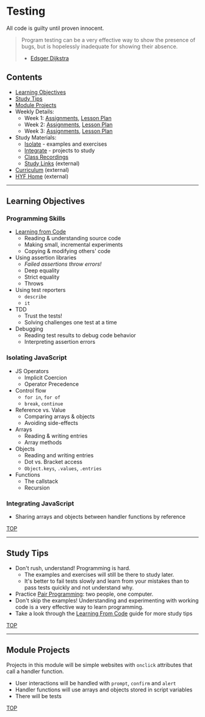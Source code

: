 # Testing

All code is guilty until proven innocent.

> Program testing can be a very effective way to show the presence of bugs, but is hopelessly inadequate for showing their absence.
> - [Edsger Dijkstra](https://en.wikipedia.org/wiki/Edsger_W._Dijkstra)

## Contents

- [Learning Objectives](#learning-objectives)
- [Study Tips](#study-tips)
- [Module Projects](#module-projects)
- Weekly Details:
  - Week 1: [Assignments](./week-1/README.md), [Lesson Plan](https://hackyourfuture.be/testing/week-1)
  - Week 2: [Assignments](./week-2/README.md), [Lesson Plan](https://hackyourfuture.be/testing/week-2)
  - Week 3: [Assignments](./week-3/README.md), [Lesson Plan](https://hackyourfuture.be/testing/week-3)
- Study Materials:
  - [Isolate](./isolate/README.md) - examples and exercises
  - [Integrate](./integrate/README.md) - projects to study
  - [Class Recordings](./class-recordings.md)
  - [Study Links](https://study.hackyourfuture.be) (external)
- [Curriculum](https://home.hackyourfuture.be/curriculum) (external)
- [HYF Home](https://home.hackyourfuture.be/) (external)

---

## Learning Objectives

### Programming Skills

- [Learning from Code](https://study.hackyourfuture.be/learning/learning-from-code)
  - Reading & understanding source code
  - Making small, incremental experiments
  - Copying & modifying others' code
- Using assertion libraries
  - _Failed assertions throw errors!_
  - Deep equality
  - Strict equality
  - Throws
- Using test reporters
  - `describe`
  - `it`
- TDD
  - Trust the tests!
  - Solving challenges one test at a time
- Debugging
  - Reading test results to debug code behavior
  - Interpreting assertion errors

### Isolating JavaScript

- JS Operators
  - Implicit Coercion
  - Operator Precedence
- Control flow
  - `for in`, `for of`
  - `break`, `continue`
- Reference vs. Value
  - Comparing arrays & objects
  - Avoiding side-effects
- Arrays
  - Reading & writing entries
  - Array methods
- Objects
  - Reading and writing entries
  - Dot vs. Bracket access
  - `Object.keys`, `.values`, `.entries`
- Functions
  - The callstack
  - Recursion

### Integrating JavaScript

- Sharing arrays and objects between handler functions by reference

[TOP](#testing)

---

## Study Tips

- Don't rush, understand!  Programming is hard.
  - The examples and exercises will still be there to study later.
  - It's better to fail tests slowly and learn from your mistakes than to pass tests quickly and not understand why.
- Practice [Pair Programming](https://study.hackyourfuture.be/collaborating/pair-programming): two people, one computer.
- Don't skip the examples!  Understanding and experimenting with working code is a very effective way to learn programming.
- Take a look through the [Learning From Code](https://study.hackyourfuture.be/learning/learning-from-code) guide for more study tips

[TOP](#testing)

---

## Module Projects

Projects in this module will be simple websites with `onclick` attributes that call a handler function.

- User interactions will be handled with `prompt`, `confirm` and `alert`
- Handler functions will use arrays and objects stored in script variables
- There will be tests

[TOP](#testing)
